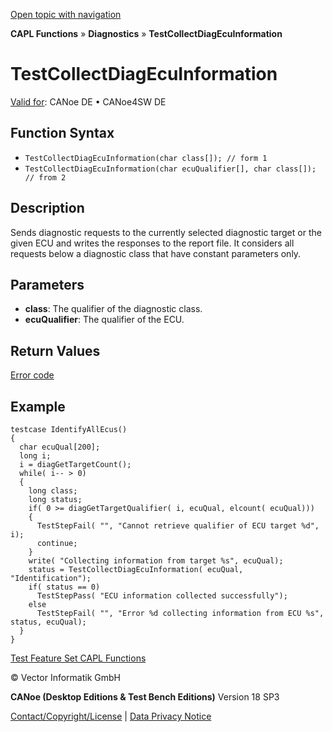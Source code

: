 [Open topic with navigation](../../../../../CANoeDEFamily.htm#Topics/CAPLFunctions/Test/Functions/CAPLfunctionTestCollectDiagEcuInformation.md)

**CAPL Functions** » **Diagnostics** » **TestCollectDiagEcuInformation**

# TestCollectDiagEcuInformation

[Valid for](../../../Shared/FeatureAvailability.md): CANoe DE • CANoe4SW DE

## Function Syntax

- `TestCollectDiagEcuInformation(char class[]); // form 1`
- `TestCollectDiagEcuInformation(char ecuQualifier[], char class[]); // from 2`

## Description

Sends diagnostic requests to the currently selected diagnostic target or the given ECU and writes the responses to the report file. It considers all requests below a diagnostic class that have constant parameters only.

## Parameters

- **class**: The qualifier of the diagnostic class.
- **ecuQualifier**: The qualifier of the ECU.

## Return Values

[Error code](../../Diagnostics/CAPLfunctionsDiagnosticsErrorCode.md)

## Example

```plaintext
testcase IdentifyAllEcus()
{
  char ecuQual[200];
  long i;
  i = diagGetTargetCount();
  while( i-- > 0)
  {
    long class;
    long status;
    if( 0 >= diagGetTargetQualifier( i, ecuQual, elcount( ecuQual)))
    {
      TestStepFail( "", "Cannot retrieve qualifier of ECU target %d", i);
      continue;
    }
    write( "Collecting information from target %s", ecuQual);
    status = TestCollectDiagEcuInformation( ecuQual, "Identification");
    if( status == 0)
      TestStepPass( "ECU information collected successfully");
    else
      TestStepFail( "", "Error %d collecting information from ECU %s", status, ecuQual);
  }
}
```

[Test Feature Set CAPL Functions](../CAPLfunctionsTFSOverview.md)

© Vector Informatik GmbH

**CANoe (Desktop Editions & Test Bench Editions)** Version 18 SP3

[Contact/Copyright/License](../../../Shared/ContactCopyrightLicense.md) | [Data Privacy Notice](https://www.vector.com/int/en/company/get-info/privacy-policy/)
